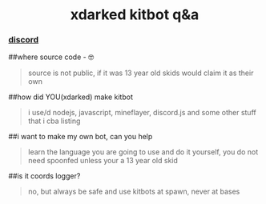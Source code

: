 <div align="center">
<h1>xdarked kitbot q&a</h1>
</div>

### [discord](https://discord.gg/93zkUCZfzQ) 

##where source code - 🤓
>source is not public, if it was 13 year old skids would claim it as their own

##how did YOU(xdarked) make kitbot
>i use/d nodejs, javascript, mineflayer, discord.js and some other stuff that i cba listing 

##i want to make my own bot, can you help
>learn the language you are going to use and do it yourself, you do not need spoonfed unless your a 13 year old skid

##is it coords logger?
>no, but always be safe and use kitbots at spawn, never at bases
